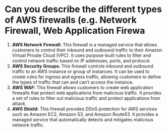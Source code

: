 # Can you describe the different types of AWS firewalls (e.g. Network Firewall, Web Application Firewa

1. **AWS Network Firewall:** This firewall is a managed service that allows customers to control their inbound and outbound traffic to their Amazon Virtual Private Cloud (VPC). It uses purpose-built rules to filter and control network traffic based on IP addresses, ports, and protocol.
2. **AWS Security Groups:** This firewall controls inbound and outbound traffic to an AWS instance or group of instances. It can be used to create rules for ingress and egress traffic, allowing customers to define the types of traffic that can and can’t access the instance.
3. **AWS WAF:** This firewall allows customers to create web application firewalls that protect web applications from malicious traffic. It provides a set of rules to filter out malicious traffic and protect applications from attack.
4. **AWS Shield:** This firewall provides DDoS protection for AWS services such as Amazon EC2, Amazon S3, and Amazon Route53. It provides a managed service that automatically detects and mitigates malicious network traffic.
